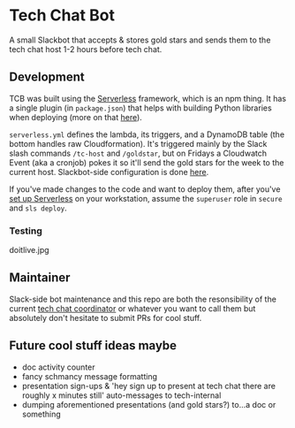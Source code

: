 # Tech Chat Bot

A small Slackbot that accepts & stores gold stars and sends them to the tech chat host 1-2 hours before tech chat.

## Development

TCB was built using the [Serverless](https://serverless.com/framework/docs/providers/aws/) framework, which is an npm thing. It has a single plugin (in `package.json`) that helps with building Python libraries when deploying (more on that [here](https://serverless.com/plugins/serverless-python-requirements/)).

`serverless.yml` defines the lambda, its triggers, and a DynamoDB table (the bottom handles raw Cloudformation). It's triggered mainly by the Slack slash commands `/tc-host` and `/goldstar`, but on Fridays a Cloudwatch Event (aka a cronjob) pokes it so it'll send the gold stars for the week to the current host. Slackbot-side configuration is done [here](https://api.slack.com/apps/A010RH3LT89).

If you've made changes to the code and want to deploy them, after you've [set up Serverless](https://serverless.com/framework/docs/providers/aws/guide/installation/) on your workstation, assume the `superuser` role in `secure` and `sls deploy`.

### Testing

doitlive.jpg

## Maintainer

Slack-side bot maintenance and this repo are both the resonsibility of the current [tech chat coordinator](https://civisanalytics.atlassian.net/wiki/spaces/TECH/pages/31555933/Tech+Team+Working+Groups+and+Other+Roles) or whatever you want to call them but absolutely don't hesitate to submit PRs for cool stuff.

## Future cool stuff ideas maybe

* doc activity counter
* fancy schmancy message formatting
* presentation sign-ups & 'hey sign up to present at tech chat there are roughly x minutes still' auto-messages to tech-internal
* dumping aforementioned presentations (and gold stars?) to...a doc or something


